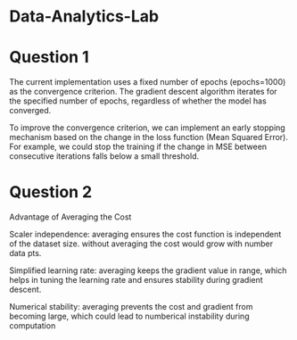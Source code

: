 # Data-Analytics-Lab

# Question 1
The current implementation uses a fixed number of epochs (epochs=1000) as the convergence criterion. The gradient descent algorithm iterates for the specified number of epochs, regardless of whether the model has converged.

To improve the convergence criterion, we can implement an early stopping mechanism based on the change in the loss function (Mean Squared Error). For example, we could stop the training if the change in MSE between consecutive iterations falls below a small threshold.

# Question 2

Advantage of Averaging the Cost

Scaler independence: averaging ensures the cost function is independent of the dataset size. without averaging the cost would grow with number data pts.

Simplified learning rate: averaging keeps the gradient value in range, which helps in tuning the learning rate and ensures stability during gradient descent.

Numerical stability: averaging prevents the cost and gradient from becoming large, which could lead to numberical instability during computation
